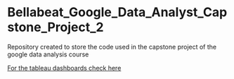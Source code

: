 # Bellabeat_Google_Data_Analyst_Capstone_Project_2

Repository created to store the code used in the capstone project of the google data analysis course



[For the tableau dashboards check here](https://public.tableau.com/views/FitbitInsights/Painel1?:language=pt-BR&:display_count=n&:origin=viz_share_link)
